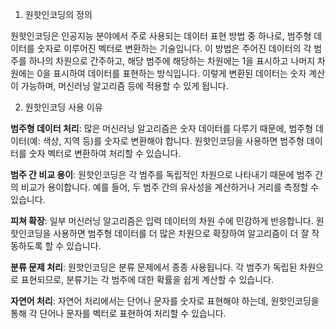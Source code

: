 1. 원핫인코딩의 정의

원핫인코딩은 인공지능 분야에서 주로 사용되는 데이터 표현 방법 중 하나로, 범주형 데이터를 숫자로 이루어진 벡터로 변환하는 기술입니다. 이 방법은 주어진 데이터의 각 범주를 하나의 차원으로 간주하고, 해당 범주에 해당하는 차원에는 1을 표시하고 나머지 차원에는 0을 표시하여 데이터를 표현하는 방식입니다. 이렇게 변환된 데이터는 숫자 계산이 가능하며, 머신러닝 알고리즘 등에 적용할 수 있게 됩니다.

2. 원핫인코딩 사용 이유

**범주형 데이터 처리**: 많은 머신러닝 알고리즘은 숫자 데이터를 다루기 때문에, 범주형 데이터(예: 색상, 지역 등)를 숫자로 변환해야 합니다. 원핫인코딩을 사용하면 범주형 데이터를 숫자 벡터로 변환하여 처리할 수 있습니다.

**범주 간 비교 용이**: 원핫인코딩은 각 범주를 독립적인 차원으로 나타내기 때문에 범주 간의 비교가 용이합니다. 예를 들어, 두 범주 간의 유사성을 계산하거나 거리를 측정할 수 있습니다.

**피쳐 확장**: 일부 머신러닝 알고리즘은 입력 데이터의 차원 수에 민감하게 반응합니다. 원핫인코딩을 사용하면 범주형 데이터를 더 많은 차원으로 확장하여 알고리즘이 더 잘 작동하도록 할 수 있습니다.

**분류 문제 처리**: 원핫인코딩은 분류 문제에서 종종 사용됩니다. 각 범주가 독립된 차원으로 표현되므로, 분류기는 각 범주에 대한 확률을 쉽게 계산할 수 있습니다.

**자연어 처리**: 자연어 처리에서는 단어나 문자를 숫자로 표현해야 하는데, 원핫인코딩을 통해 각 단어나 문자를 벡터로 표현하여 처리할 수 있습니다.
